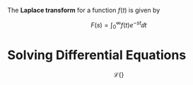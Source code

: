 The **Laplace transform** for a function $f(t)$ is given by

$$
F(s) = \int_0^\infty f(t) e^{-st} \dd{t}
$$

# Solving Differential Equations

$$
\mathcal{L}\left\{\right\}
$$